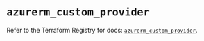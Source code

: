 # `azurerm_custom_provider`

Refer to the Terraform Registry for docs: [`azurerm_custom_provider`](https://registry.terraform.io/providers/hashicorp/azurerm/2.99.0/docs/resources/custom_provider).
